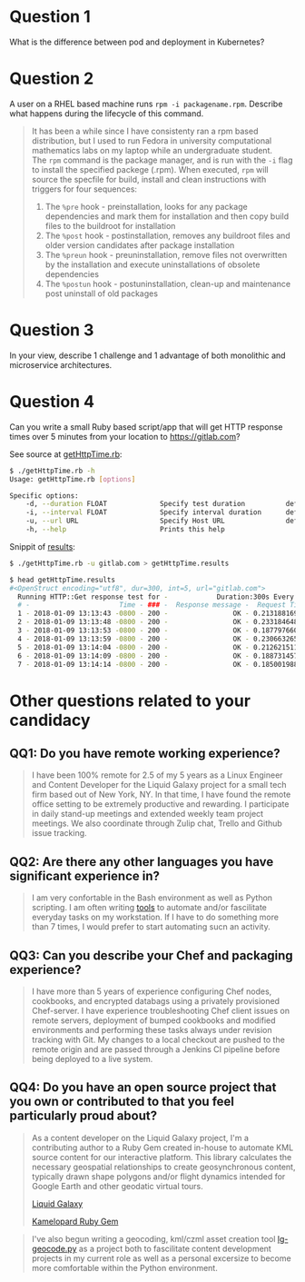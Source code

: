 # Question 1
What is the difference between pod and deployment in Kubernetes?

# Question 2
A user on a RHEL based machine runs `rpm -i packagename.rpm`. Describe what happens during the lifecycle of this command.

> It has been a while since I have consistenty ran a rpm based distribution, but I used to run Fedora in university computational mathematics labs on my laptop while an undergraduate student.  
> The `rpm` command is the package manager, and is run with the `-i` flag to install the specified packege (.rpm).  When executed, `rpm` will source the specfile for build, install and clean instructions with triggers for four sequences:
>
> 1. The `%pre` hook - preinstallation, looks for any package dependencies and mark them for installation and then copy build files to the buildroot for installation
> 2. The `%post` hook - postinstallation, removes any buildroot files and older version candidates after package installation
> 3. The `%preun`  hook - preuninstallation, remove files not overwritten by the installation and execute uninstallations of obsolete dependencies
> 4. The `%postun` hook - postuninstallation, clean-up and maintenance  post uninstall of old packages

# Question 3
In your view, describe 1 challenge and 1 advantage of both monolithic and microservice architectures. 

# Question 4
Can you write a small Ruby based script/app that will get HTTP response times over 5 minutes from your location to https://gitlab.com?

See source at [getHttpTime.rb](getHttpTime.rb):

```bash
$ ./getHttpTime.rb -h
Usage: getHttpTime.rb [options]

Specific options:
    -d, --duration FLOAT             Specify test duration          default: 300s
    -i, --interval FLOAT             Specify interval duration      default: 5s
    -u, --url URL                    Specify Host URL               default: https://github.com
    -h, --help                       Prints this help
```

Snippit of [results](getHttpTime.results):

```bash
$ ./getHttpTime.rb -u gitlab.com > getHttpTime.results
```

```bash
$ head getHttpTime.results 
#<OpenStruct encoding="utf8", dur=300, int=5, url="gitlab.com">
  Running HTTP::Get response test for -            Duration:300s Every:5s
  # -                      Time - ### -  Response message -  Request Time
  1 - 2018-01-09 13:13:43 -0800 - 200 -                OK - 0.21318816900
  2 - 2018-01-09 13:13:48 -0800 - 200 -                OK - 0.23318464800
  3 - 2018-01-09 13:13:53 -0800 - 200 -                OK - 0.18779766000
  4 - 2018-01-09 13:13:59 -0800 - 200 -                OK - 0.23066326500
  5 - 2018-01-09 13:14:04 -0800 - 200 -                OK - 0.21262151100
  6 - 2018-01-09 13:14:09 -0800 - 200 -                OK - 0.18873145700
  7 - 2018-01-09 13:14:14 -0800 - 200 -                OK - 0.18500198800
```



# Other questions related to your candidacy

## QQ1: Do you have remote working experience?

> I have been 100% remote for 2.5 of my 5 years as a Linux Engineer and Content Developer for the Liquid Galaxy project for a small tech firm based out of New York, NY.  In that time, I have found the remote office setting to be extremely productive and rewarding.  I participate in daily stand-up meetings and extended weekly team project meetings.  We also coordinate through Zulip chat, Trello and Github issue tracking.

## QQ2: Are there any other languages you have significant experience in?

> I am very confortable in the Bash environment as well as Python scripting.  I am often writing [tools](https://github.com/b-berry/b-berry-bin) to automate and/or fascilitate everyday tasks on my workstation.  If I have to do something more than 7 times, I would prefer to start automating sucn an activity.

## QQ3: Can you describe your Chef and packaging experience?

> I have more than 5 years of experience configuring Chef nodes, cookbooks, and encrypted databags using a privately provisioned Chef-server.  I have experience troubleshooting Chef client issues on remote servers, deployment of bumped cookbooks and modified environments and performing these tasks always under revision tracking with Git.  My changes to a local checkout are pushed to the remote origin and are passed through a Jenkins CI pipeline before being deployed to a live system.

## QQ4: Do you have an open source project that you own or contributed to that you feel particularly proud about?

> As a content developer on the Liquid Galaxy project, I'm a contributing author to a Ruby Gem created in-house to automate KML source content for our interactive platform.  This library calculates the necessary geospatial relationships to create geosynchronous content, typically drawn shape polygons and/or flight dynamics intended for Google Earth and other geodatic virtual tours. 
>
> [Liquid Galaxy](https://liquidgalaxy.endpoint.com "Liquid Galaxy by End Point Homepage")
>
> [Kamelopard Ruby Gem](https://rubygems.org/gems/kamelopard/versions/0.0.16 "Ruby Gems Kamelopard Page")

> I've also begun writing a geocoding, kml/czml asset creation tool [lg-geocode.py](https://github.com/b-berry/b-berry-bin/blob/master/lg-geocode.py) as a project both to fascilitate content development projects in my current role as well as a personal excersize to become more comfortable within the Python environment.
